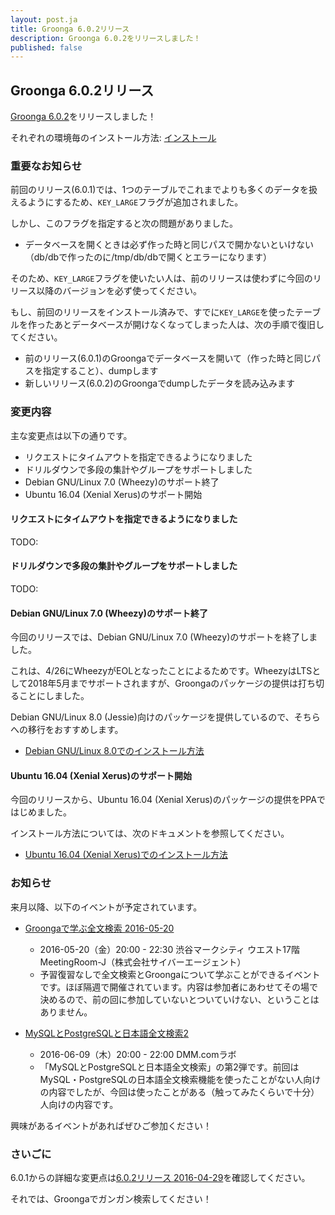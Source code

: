 ```yaml
---
layout: post.ja
title: Groonga 6.0.2リリース
description: Groonga 6.0.2をリリースしました！
published: false
---
```


## Groonga 6.0.2リリース

[Groonga 6.0.2](/ja/docs/news.html#release-6-0-2)をリリースしました！

それぞれの環境毎のインストール方法: [インストール](/ja/docs/install.html)

### 重要なお知らせ

前回のリリース(6.0.1)では、1つのテーブルでこれまでよりも多くのデータを扱えるようにするため、``KEY_LARGE``フラグが追加されました。

しかし、このフラグを指定すると次の問題がありました。

* データベースを開くときは必ず作った時と同じパスで開かないといけない（db/dbで作ったのに/tmp/db/dbで開くとエラーになります）

そのため、``KEY_LARGE``フラグを使いたい人は、前のリリースは使わずに今回のリリース以降のバージョンを必ず使ってください。

もし、前回のリリースをインストール済みで、すでに``KEY_LARGE``を使ったテーブルを作ったあとデータベースが開けなくなってしまった人は、次の手順で復旧してください。

* 前のリリース(6.0.1)のGroongaでデータベースを開いて（作った時と同じパスを指定すること）、dumpします
* 新しいリリース(6.0.2)のGroongaでdumpしたデータを読み込みます

### 変更内容

主な変更点は以下の通りです。

  * リクエストにタイムアウトを指定できるようになりました
  * ドリルダウンで多段の集計やグループをサポートしました
  * Debian GNU/Linux 7.0 (Wheezy)のサポート終了
  * Ubuntu 16.04 (Xenial Xerus)のサポート開始

#### リクエストにタイムアウトを指定できるようになりました

TODO:

#### ドリルダウンで多段の集計やグループをサポートしました

TODO:

#### Debian GNU/Linux 7.0 (Wheezy)のサポート終了

今回のリリースでは、Debian GNU/Linux 7.0 (Wheezy)のサポートを終了しました。

これは、4/26にWheezyがEOLとなったことによるためです。WheezyはLTSとして2018年5月までサポートされますが、Groongaのパッケージの提供は打ち切ることにしました。

Debian GNU/Linux 8.0 (Jessie)向けのパッケージを提供しているので、そちらへの移行をおすすめします。

* [Debian GNU/Linux 8.0でのインストール方法](http://groonga.org/ja/docs/install/debian.html#jessie)

#### Ubuntu 16.04 (Xenial Xerus)のサポート開始

今回のリリースから、Ubuntu 16.04 (Xenial Xerus)のパッケージの提供をPPAではじめました。

インストール方法については、次のドキュメントを参照してください。

* [Ubuntu 16.04 (Xenial Xerus)でのインストール方法](http://groonga.org/ja/docs/install/ubuntu.html)

### お知らせ

来月以降、以下のイベントが予定されています。

* [Groongaで学ぶ全文検索 2016-05-20](https://groonga.doorkeeper.jp/events/43780)
  * 2016-05-20（金）20:00 - 22:30 渋谷マークシティ ウエスト17階 MeetingRoom-J（株式会社サイバーエージェント）
  * 予習復習なしで全文検索とGroongaについて学ぶことができるイベントです。ほぼ隔週で開催されています。内容は参加者にあわせてその場で決めるので、前の回に参加していないとついていけない、ということはありません。

* [MySQLとPostgreSQLと日本語全文検索2](https://groonga.doorkeeper.jp/events/41770)
  * 2016-06-09（木）20:00 - 22:00 DMM.comラボ
  * 「MySQLとPostgreSQLと日本語全文検索」の第2弾です。前回はMySQL・PostgreSQLの日本語全文検索機能を使ったことがない人向けの内容でしたが、今回は使ったことがある（触ってみたくらいで十分）人向けの内容です。

興味があるイベントがあればぜひご参加ください！

### さいごに

6.0.1からの詳細な変更点は[6.0.2リリース 2016-04-29](/ja/docs/news.html#release-6-0-2)を確認してください。

それでは、Groongaでガンガン検索してください！
